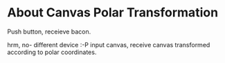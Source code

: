 # About Canvas Polar Transformation

Push button, receieve bacon.

hrm, no- different device :-P
input canvas, receive canvas transformed according to polar coordinates.